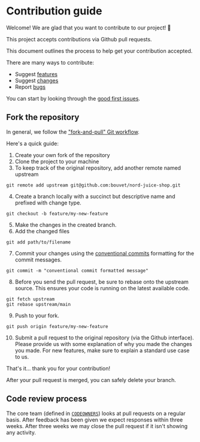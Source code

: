# Contribution guide

Welcome! We are glad that you want to contribute to our project! 💖

This project accepts contributions via Github pull requests.

This document outlines the process to help get your contribution accepted.

There are many ways to contribute:

* Suggest [features](https://github.com/bouvet/nord-juice-shop/issues/new?assignees=&labels=%3Abulb%3A+feature+request&template=feature-request.md&title=)
* Suggest [changes](https://github.com/bouvet/nord-juice-shop/issues/new?assignees=&labels=%3Awrench%3A+change&template=change-request.md&title=)
* Report [bugs](https://github.com/bouvet/nord-juice-shop/issues/new?assignees=&labels=%3Abug%3A+bug&template=bug-report.md&title=)

You can start by looking through the [good first issues](https://github.com/bouvet/nord-juice-shop/issues?q=is%3Aopen+is%3Aissue+label%3A%22good+first+issue%22).

## Fork the repository

In general, we follow the ["fork-and-pull" Git workflow](https://github.com/susam/gitpr).

Here's a quick guide:

1. Create your own fork of the repository
2. Clone the project to your machine
3. To keep track of the original repository, add another remote named upstream
```shell
git remote add upstream git@github.com:bouvet/nord-juice-shop.git
```
4. Create a branch locally with a succinct but descriptive name and prefixed with change type.
```shell
git checkout -b feature/my-new-feature
```
5. Make the changes in the created branch.
6. Add the changed files
```shell
git add path/to/filename
```
7. Commit your changes using the [conventional commits](https://www.conventionalcommits.org/en/v1.0.0/) formatting for the commit messages.
```shell
git commit -m "conventional commit formatted message"
```
8. Before you send the pull request, be sure to rebase onto the upstream source. This ensures your code is running on the latest available code.
```shell
git fetch upstream
git rebase upstream/main
```
9. Push to your fork.
```shell
git push origin feature/my-new-feature
```
10. Submit a pull request to the original repository (via the Github interface). Please provide us with some explanation of why you made the changes you made. For new features, make sure to explain a standard use case to us.

That's it... thank you for your contribution!

After your pull request is merged, you can safely delete your branch.

## Code review process

The core team (defined in [`CODEOWNERS`](.github/CODEOWNERS)) looks at pull requests on a regular basis. After feedback has been given we expect responses within three weeks. After three weeks we may close the pull request if it isn't showing any activity.
